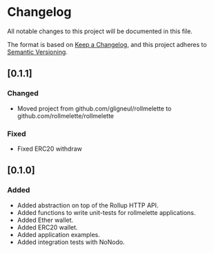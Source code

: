 # Changelog

All notable changes to this project will be documented in this file.

The format is based on [Keep a Changelog](https://keepachangelog.com/en/1.0.0/),
and this project adheres to [Semantic Versioning](https://semver.org/spec/v2.0.0.html).

## [0.1.1]

### Changed

- Moved project from github.com/gligneul/rollmelette to github.com/rollmelette/rollmelette

### Fixed

- Fixed ERC20 withdraw

## [0.1.0]

### Added

- Added abstraction on top of the Rollup HTTP API.
- Added functions to write unit-tests for rollmelette applications.
- Added Ether wallet.
- Added ERC20 wallet.
- Added application examples.
- Added integration tests with NoNodo.
